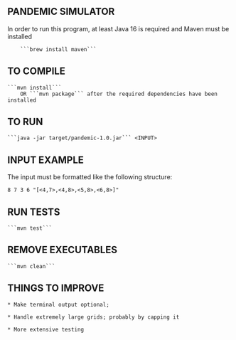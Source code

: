 ## PANDEMIC SIMULATOR

In order to run this program, at least Java 16 is required and Maven must be installed

		```brew install maven```

## TO COMPILE

	```mvn install```
		OR ```mvn package``` after the required dependencies have been installed

## TO RUN

	```java -jar target/pandemic-1.0.jar``` <INPUT>
	
## INPUT EXAMPLE

The input must be formatted like the following structure:

	8 7 3 6 "[<4,7>,<4,8>,<5,8>,<6,8>]"


## RUN TESTS

	```mvn test```

## REMOVE EXECUTABLES

	```mvn clean```


## THINGS TO IMPROVE

	* Make terminal output optional;
	
	* Handle extremely large grids; probably by capping it
	
	* More extensive testing
	
